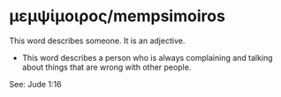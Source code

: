 # μεμψίμοιρος/mempsimoiros
This word describes someone. It is an adjective.
* This word describes a person who is always complaining and talking about things that are wrong with other people.

See: Jude 1:16
